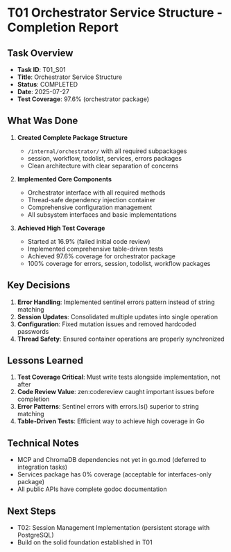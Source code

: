 # T01 Orchestrator Service Structure - Completion Report

## Task Overview
- **Task ID**: T01_S01
- **Title**: Orchestrator Service Structure
- **Status**: COMPLETED
- **Date**: 2025-07-27
- **Test Coverage**: 97.6% (orchestrator package)

## What Was Done
1. **Created Complete Package Structure**
   - `/internal/orchestrator/` with all required subpackages
   - session, workflow, todolist, services, errors packages
   - Clean architecture with clear separation of concerns

2. **Implemented Core Components**
   - Orchestrator interface with all required methods
   - Thread-safe dependency injection container
   - Comprehensive configuration management
   - All subsystem interfaces and basic implementations

3. **Achieved High Test Coverage**
   - Started at 16.9% (failed initial code review)
   - Implemented comprehensive table-driven tests
   - Achieved 97.6% coverage for orchestrator package
   - 100% coverage for errors, session, todolist, workflow packages

## Key Decisions
1. **Error Handling**: Implemented sentinel errors pattern instead of string matching
2. **Session Updates**: Consolidated multiple updates into single operation
3. **Configuration**: Fixed mutation issues and removed hardcoded passwords
4. **Thread Safety**: Ensured container operations are properly synchronized

## Lessons Learned
1. **Test Coverage Critical**: Must write tests alongside implementation, not after
2. **Code Review Value**: zen:codereview caught important issues before completion
3. **Error Patterns**: Sentinel errors with errors.Is() superior to string matching
4. **Table-Driven Tests**: Efficient way to achieve high coverage in Go

## Technical Notes
- MCP and ChromaDB dependencies not yet in go.mod (deferred to integration tasks)
- Services package has 0% coverage (acceptable for interfaces-only package)
- All public APIs have complete godoc documentation

## Next Steps
- T02: Session Management Implementation (persistent storage with PostgreSQL)
- Build on the solid foundation established in T01